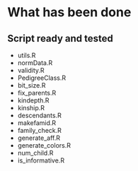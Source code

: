 # What has been done

## Script ready and tested

- utils.R
- normData.R
- validity.R
- PedigreeClass.R
- bit_size.R
- fix_parents.R
- kindepth.R
- kinship.R
- descendants.R
- makefamid.R
- family_check.R
- generate_aff.R
- generate_colors.R
- num_child.R
- is_informative.R